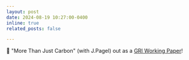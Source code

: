 ```yaml
---
layout: post
date: 2024-08-19 10:27:00-0400
inline: true
related_posts: false

---
```


🚀 "More Than Just Carbon" (with J.Pagel) out as a [GRI Working Paper](https://www.lse.ac.uk/granthaminstitute/publication/more-than-just-carbon-the-socioeconomic-co-benefits-of-large-scale-tree-planting/)!